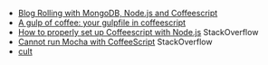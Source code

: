 * [Blog Rolling with MongoDB, Node.js and Coffeescript](http://blog.james-carr.org/2012/01/16/blog-rolling-with-mongodb-node-js-and-coffeescript/)
* [A gulp of coffee: your gulpfile in coffeescript](http://pem-musing.blogspot.com.es/2014/02/a-gulp-of-coffee-your-gulpfile-in.html)
* [How to properly set up Coffeescript with Node.js](http://stackoverflow.com/questions/21583899/how-to-properly-set-up-coffeescript-with-node-js) StackOverflow
* [Cannot run Mocha with CoffeeScript](http://stackoverflow.com/questions/9940838/cannot-run-mocha-with-coffeescript) StackOverflow
* [cult](https://github.com/typicode/cult)
